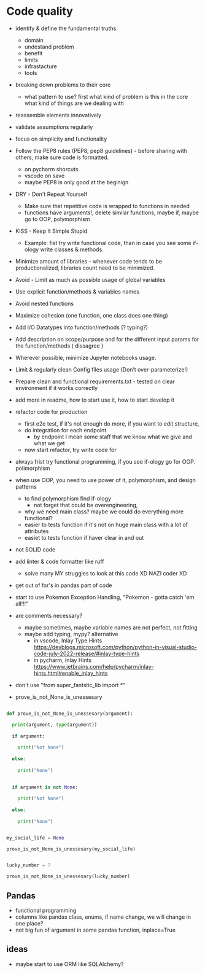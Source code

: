 # Code quality
  * identify & define the fundamental truths
    * domain
    * undestand problem
    * benefit
    * limits
    * infrastacture
    * tools
  * breaking down problems to their core
    * what pattern to use? first what kind of problem is this in the core what kind of things are we dealing with
  * reassemble elements innovatively
  * validate assumptions regularly
  * focus on simplicity and functionality


* Follow the PEP8 rules (PEP8, pep8 guidelines) - before sharing with others, make sure code is formatted.
  * on pycharm shorcuts 
  * vscode on save
  * maybe PEP8 is only good at the beginign
* DRY - Don't Repeat Yourself
  * Make sure that repetitive code is wrapped to functions in needed
  * functions have arguments!, delete similar functions, maybe if, maybe go to OOP, polymorphism  
* KISS - Keep It Simple Stupid
  * Example: fist try write functional code, than in case you see some if-ology write classes & methods.

* Minimize amount of libraries - whenever code tends to be productionalized, libraries count need to be minimized.
* Avoid - Limit as much as possible usage of global variables 

* Use explicit function/methods & variables names
* Avoid nested functions
* Maximize cohesion (one function, one class does one thing) 

* Add I/O Datatypes into function/methods (? typing?)
* Add description on scope/purpose and for the different input params for the function/methods ( dissagree )

* Wherever possible, minimize Jupyter notebooks usage. 
* Limit & regularly clean Config files usage (Don’t over-parameterize!)
* Prepare clean and functional requirements.txt - tested on clear environment if it works correctly

* add more in readme, how to start use it, how to start develop it

* refactor code for production 
  * first e2e test, if it's not enough do more, if you want to edit structure,
  * do integration for each endpoint 
    * by endpoint I mean some staff that we know what we give and what we get
  * now start refactor, try write code for 

* always frist try functional programming, if you see if-ology go for OOP. polimorphism
  
* when use OOP, you need to use power of it, polymorphism, and design patterns
  * to find polymorphism find if-ology
    * not forget that could be overengineering,  
  * why we need main class? maybe we could do everything more functional?
  * easier to tests function if it's not on huge main class with a lot of attributes
  * easiet to tests function if haver clear in and out
* not SOLID code

  
* add linter & code formatter like ruff
  * solve many MY struggles to look at this code XD NAZI coder XD
* get out of for's in pandas part of code

* start to use Pokemon Exception Handling, "Pokemon - gotta catch 'em all!!!" 
* are comments necessary? 
  * maybe sometimes, maybe variable names are not perfect, not fitting
  * maybe add typing, mypy? alternative
    * in vscode, Inlay Type Hints https://devblogs.microsoft.com/python/python-in-visual-studio-code-july-2022-release/#inlay-type-hints
    * in pycharm, Inlay Hints https://www.jetbrains.com/help/pycharm/inlay-hints.html#enable_inlay_hints
* don't use "from super_fantstic_lib import *"
* prove_is_not_None_is_unessesary


```python

def prove_is_not_None_is_unessesary(argument):

  print(argument, type(argument))
  
  if argument:
  
    print("Not None")
  
  else:
  
    print("None")

  
  if argument is not None:
  
    print("Not None")
  
  else:
  
    print("None")


my_social_life = None

prove_is_not_None_is_unessesary(my_social_life)


lucky_number = 7 

prove_is_not_None_is_unessesary(lucky_number)

```
## Pandas
* functional programming
* columns like pandas class, enums, if name change, we will change in one place?
* not big fun of argument in some pandas function, inplace=True
## ideas
* maybe start to use ORM like SQLAlchemy? 